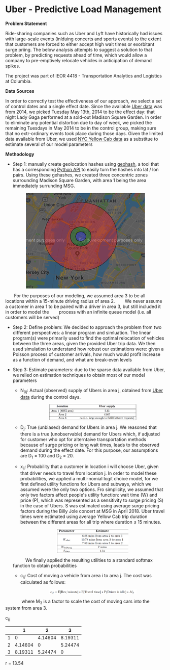 # Uber - Predictive Load Management

**Problem Statement** 

Ride-sharing companies such as Uber and Lyft have historically had issues with large-scale events (inlduing concerts and sports events) to the extent that customers are forced to either accept high wait times or exorbitant surge priing. The below analysis attempts to suggest a solution to that problem, by predicting requests ahead of time, which would allow a company to pre-emptively relocate vehicles in anticipation of demand spikes. 

The project was part of IEOR 4418 - Transportation Analytics and Logistics at Columbia.

**Data Sources**

In order to correctly test the effectiveness of our approach, we select a set of control dates and a single effect date. Since the available [Uber data](https://github.com/fivethirtyeight/uber-tlc-foil-response) was from 2014, we picked Tuesday May 13th, 2014 to be the effect day: that night Lady Gaga performed at a sold-out Madison Square Garden. In order to eliminate any potential distortion due to day of week, we picked the remaining Tuesdays in May 2014 to be in the control group, making sure that no extr-ordinary events took place during those days. Given the limited data available from Uber, we used [NYC Yellow Cab data](http://www.nyc.gov/html/tlc/html/about/trip_record_data.shtml) as a substitue to estimate several of our model parameters

**Methodology**

- Step 1: manually create geolocation hashes using [geohash](http://geohash.gofreerange.com/), a tool that has a corresponding [Python API](https://pypi.org/project/pygeohash/) to easily turn the hashes into lat / lon pairs. Using these gehashes, we created three concentric zones surrounding Madison Square Garden, with area 1 being the area immediately surrunding MSG.

<p align="center">
<img src="Images/Circles.png" style="display: block; margin: auto;" height="300" width="375" />

&nbsp;&nbsp;&nbsp;&nbsp;&nbsp;&nbsp;&nbsp;For the purposes of our modeling, we assumed area 3 to be all locations within a 15-minute driving radius of area 2. &nbsp;&nbsp;&nbsp;&nbsp;&nbsp;&nbsp;&nbsp;We never assume a customer in area 1 to be paired with a driver in area 3, but still included it in order to model the &nbsp;&nbsp;&nbsp;&nbsp;&nbsp;&nbsp;&nbsp;process with an infinite queue model (i.e. all customers will be served)

- Step 2: Define problem: We decided to approach the problem from two different perspectives: a linear program and simluation. The linear program(s) were primarily used to find the optimal relocation of vehicles between the three areas, given the provided Uber trip data. We then used simulation to understand how robust our estimations were: given a Poisson process of customer arrivals, how much would profit increase as a function of demand, and what are break-even levels

- Step 3: Estimate parameters: due to the sparse data available from Uber, we relied on estimation techniques to obtain most of our model parameters
    - N<sub>0j</sub>: Actual (observed) supply of Ubers in area j, obtained from [Uber data](https://github.com/fivethirtyeight/uber-tlc-foil-response) during the control days. 

      <p align="center">
      <img src="Images/N_0j.png" style="display: block; margin: auto;" height="50" width="275" /> 
    
    -  D<sub>j</sub>: True (unbiased) demand for Ubers in area j. We reasoned that there is a true (unobservable) demand for Ubers which, if adjusted for customer who opt for alterntaive transportation methods because of surge pricing or long wait times, leads to the observed demand during the effect date. For this purpose, our assumptions are D<sub>1</sub> = 100 and D<sub>2</sub> = 20.
    
    - x<sub>ij</sub>: Probability that a customer in location i will choose Uber, given that driver needs to travel from location j. In order to model these probabilities, we applied a multi-nomial logit choice model, for we first defined utility functions for Ubers and subways, which we assumed were the only two options. Fro simplicity, we assumed that only two factors affect people's utility function: wait time (W) and price (P), which was represented as a sensitivity to surge pricing (S) in the case of Ubers. S was estimated using average surge pricing factors during the Billy Jole concert at MSG in April 2018. Uber travel times were estimated using average Yellow Cab trip duration between the different areas for all trip where duration ≤ 15 minutes. 
    
      <p align="center">
      <img src="Images/x_ij.png" style="display: block; margin: auto;" height="75" width="225" /> 

   &nbsp;&nbsp;&nbsp;&nbsp;&nbsp;&nbsp;&nbsp;&nbsp;&nbsp;&nbsp;We finally applied the resulting utilities to a standard softmax function to obtain probabilities

    - c<sub>ij</sub>: Cost of moving a vehicle from area i to area j. The cost was calculated as follows:
    
      <p align="center">
      <img src="Images/c_ij.png" style="display: block; margin: auto;" height="15" width="275" /> 
    
&nbsp;&nbsp;&nbsp;&nbsp;&nbsp;&nbsp;&nbsp;&nbsp;&nbsp;&nbsp;&nbsp;&nbsp;&nbsp;where M<sub>3</sub> is a factor to scale the cost of moving cars into the system from area 3.

c<sub>ij</sub>

|   |    1    |    2    |    3    |
| - | ------- | ------- | ------- |
| 1 | 0       | 4.14604 | 8.19311 |
| 2 | 4.14604 | 0       | 5.24474 |
| 3 | 8.19311 | 5.24474 | 0       | 



r = 13.54
